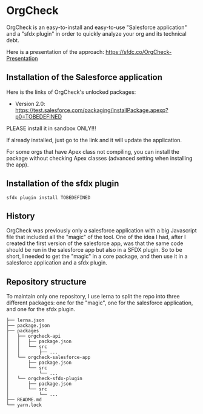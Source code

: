 # OrgCheck

OrgCheck is an easy-to-install and easy-to-use "Salesforce application" and a "sfdx plugin" in order to quickly analyze your org and its technical debt.

Here is a presentation of the approach:
https://sfdc.co/OrgCheck-Presentation


## Installation of the Salesforce application

Here is the links of OrgCheck's unlocked packages:
- Version 2.0: https://test.salesforce.com/packaging/installPackage.apexp?p0=TOBEDEFINED

PLEASE install it in sandbox ONLY!!!

If already installed, just go to the link and it will update the application.

For some orgs that have Apex class not compiling, you can install the package without checking Apex classes (advanced setting when installing the app).


## Installation of the sfdx plugin

```
sfdx plugin install TOBEDEFINED
```


## History

OrgCheck was previously only a salesforce application with a big Javascript file that included all the "magic" of the tool.
One of the idea I had, after I created the first version of the salesforce app, was that the same code should be run in the salesforce app but also in a SFDX plugin.
So to be short, I needed to get the "magic" in a core package, and then use it in a salesforce application and a sfdx plugin.


## Repository structure

To maintain only one repository, I use lerna to split the repo into three different packages: one for the "magic", one for the salesforce application, and one for the sfdx plugin.

```
├── lerna.json
├── package.json
├── packages
│   ├── orgcheck-api
│   │   ├── package.json
│   │   └── src
│   │       ├── ...
│   └── orgcheck-salesforce-app
│       ├── package.json
│       └── src
│           └── ...
│   └── orgcheck-sfdx-plugin
│       ├── package.json
│       └── src
│           └── ...
├── README.md
└── yarn.lock
```
